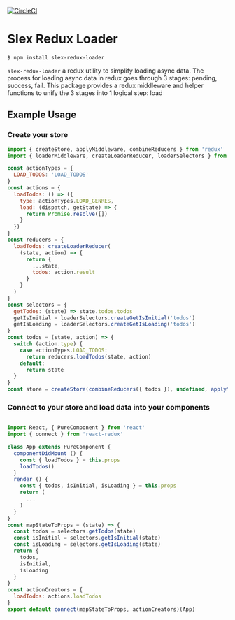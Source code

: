 [![CircleCI](https://circleci.com/gh/alexstroukov/slex-libs.svg?style=svg)](https://circleci.com/gh/alexstroukov/slex-libs)

# Slex Redux Loader

```
$ npm install slex-redux-loader
```

`slex-redux-loader` a redux utility to simplify loading async data. The process for loading async data in redux goes through 3 stages: pending, success, fail. This package provides a redux middleware and helper functions to unify the 3 stages into 1 logical step: load

## Example Usage

### Create your store

```javascript
import { createStore, applyMiddleware, combineReducers } from 'redux'
import { loaderMiddleware, createLoaderReducer, loaderSelectors } from 'slex-redux-loader'

const actionTypes = {
  LOAD_TODOS: 'LOAD_TODOS'
}
const actions = {
  loadTodos: () => ({
    type: actionTypes.LOAD_GENRES,
    load: (dispatch, getState) => {
      return Promise.resolve([])
    }
  })
}
const reducers = {
  loadTodos: createLoaderReducer(
    (state, action) => {
      return {
        ...state,
        todos: action.result
      }
    }
  )
}
const selectors = {
  getTodos: (state) => state.todos.todos
  getIsInitial = loaderSelectors.createGetIsInitial('todos')
  getIsLoading = loaderSelectors.createGetIsLoading('todos')
}
const todos = (state, action) => {
  switch (action.type) {
    case actionTypes.LOAD_TODOS:
      return reducers.loadTodos(state, action)
    default:
      return state
  }
}
const store = createStore(combineReducers({ todos }), undefined, applyMiddleware(loaderMiddleware))
```

### Connect to your store and load data into your components

```javascript

import React, { PureComponent } from 'react'
import { connect } from 'react-redux'

class App extends PureComponent {
  componentDidMount () {
    const { loadTodos } = this.props
    loadTodos()
  }
  render () {
    const { todos, isInitial, isLoading } = this.props
    return (
      ...
    )
  }
}
const mapStateToProps = (state) => {
  const todos = selectors.getTodos(state)
  const isInitial = selectors.getIsInitial(state)
  const isLoading = selectors.getIsLoading(state)
  return {
    todos,
    isInitial,
    isLoading
  }
}
const actionCreators = {
  loadTodos: actions.loadTodos
}
export default connect(mapStateToProps, actionCreators)(App)

```
